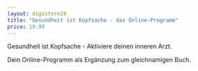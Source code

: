```yaml
---
layout: digistore24
title: "Gesundheit ist Kopfsache - das Online-Programm"
price: 19.99
---
```

<p>Gesundheit ist Kopfsache - Aktiviere deinen inneren Arzt.</p>
<p>Dein Online-Programm als Erg&#xE4;nzung zum gleichnamigen Buch.</p>